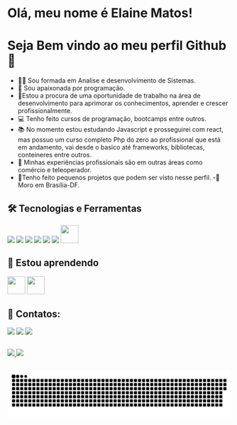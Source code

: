# Olá, meu nome é Elaine Matos!
# Seja Bem vindo ao meu perfil Github👋

- 👩‍🎓 Sou formada em Analise e desenvolvimento de Sistemas.
- 💖 Sou apaixonada por programação.
- 🔭Estou a procura de uma oportunidade de trabalho na área de desenvolvimento para aprimorar os conhecimentos, aprender e crescer profissionalmente. 
- 💻 Tenho feito cursos de programação, bootcamps entre outros.
- 📚 No momento estou estudando Javascript e prosseguirei com react, mas possuo um curso completo Php do zero ao profissional que está em andamento, vai desde o basico até frameworks, bibliotecas, conteineres entre outros.
- 💼 Minhas experiências profissionais são em outras áreas como comércio e teleoperador.
- 🧩Tenho feito pequenos projetos que podem ser visto nesse perfil.
-🌇 Moro em Brasília-DF.

## 🛠 Tecnologias e Ferramentas
<img src = "https://cdn.jsdelivr.net/gh/devicons/devicon/icons/github/github-original.svg" height="45px"/> <img src = "https://cdn.jsdelivr.net/gh/devicons/devicon/icons/git/git-original.svg" height="45px" /> <img src ="https://cdn.jsdelivr.net/gh/devicons/devicon/icons/vscode/vscode-original.svg" height="40px"/> <img src = "https://cdn.jsdelivr.net/gh/devicons/devicon/icons/html5/html5-original-wordmark.svg" height="50px" /> <img src = "https://cdn.jsdelivr.net/gh/devicons/devicon/icons/css3/css3-original-wordmark.svg" height="50px"/> <img src = "https://cdn.jsdelivr.net/gh/devicons/devicon/icons/javascript/javascript-original.svg" height="40px" /> <img src = "https://cdn.jsdelivr.net/gh/devicons/devicon/icons/bootstrap/bootstrap-plain.svg" height="40px" width="40px" />

## 📝 Estou aprendendo

<img src="https://cdn.jsdelivr.net/gh/devicons/devicon/icons/javascript/javascript-original.svg" width="40" height="40"/> <img src="https://cdn.jsdelivr.net/gh/devicons/devicon/icons/react/react-original-wordmark.svg" width="40" height="40"/>

## 📨 Contatos:

<div>
<a href="https://www.instagram.com/elainematos22/?hl=pt-br" target="_blank"><img src="https://img.shields.io/badge/-Instagram-%23E4405F?style=for-the-badge&logo=instagram&logoColor=white" target="_blank"></a>
<a href = "mailto:nanymatos22@gmail.com"><img src="https://img.shields.io/badge/Gmail-D14836?style=for-the-badge&logo=gmail&logoColor=white" target="_blank"></a>
<a href="https://https://www.linkedin.com/in/elaine-matos22/" target="_blank"><img src="https://img.shields.io/badge/-LinkedIn-%230077B5?style=for-the-badge&logo=linkedin&logoColor=white" target="_blank"></a>   
</div>

##

<div>
<a href="https://github.com/elainematos">
<img height="180em" src="https://github-readme-stats.vercel.app/api/top-langs/?username=elainematos&layout=compact&langs_count=7&theme=dracula"/>
<img height="180em" src="https://github-readme-stats.vercel.app/api?username=elainematos&show_icons=true&theme=dracula&include_all_commits=true&count_private=true"/>
</div>
  
##
![Snake animation](https://github.com/elainematos/elainematos/blob/output/github-contribution-grid-snake.svg)





<!--
**elainematos/elainematos** is a ✨ _special_ ✨ repository because its `README.md` (this file) appears on your GitHub profile.

Here are some ideas to get you started:

- 🔭 I’m currently working on ...
- 🌱 I’m currently learning ...
- 👯 I’m looking to collaborate on ...
- 🤔 I’m looking for help with ...
- 💬 Ask me about ...
- 📫 How to reach me: ...
- 😄 Pronouns: ...
- ⚡ Fun fact: ...
-->
